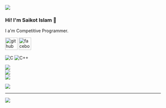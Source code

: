![](https://raw.githubusercontent.com/halfrost/halfrost/master/icons/header_.png)
### Hi! I'm Saikot Islam 👋 
I a'm Competitive Programmer.


[<img src='https://cdn.jsdelivr.net/npm/simple-icons@3.0.1/icons/github.svg' alt='github' height='40'>](https://github.com/https://github.com/saikotislam)  [<img src='https://cdn.jsdelivr.net/npm/simple-icons@3.0.1/icons/facebook.svg' alt='facebook' height='40'>](https://www.facebook.com/https://www.facebook.com/saikotislam.shuvo.3)  






![C](https://img.shields.io/badge/c-%2300599C.svg?style=for-the-badge&logo=c&logoColor=white) ![C++](https://img.shields.io/badge/c++-%2300599C.svg?style=for-the-badge&logo=c%2B%2B&logoColor=white)

![](https://github-readme-stats.vercel.app/api?username=saikotislam&theme=bear&hide_border=false&include_all_commits=true&count_private=true)<br/>
![](https://github-readme-streak-stats.herokuapp.com/?user=saikotislam&theme=bear&hide_border=false)<br/>
![](https://github-readme-stats.vercel.app/api/top-langs/?username=saikotislam&theme=bear&hide_border=false&include_all_commits=true&count_private=true&layout=compact)


![](https://github-profile-trophy.vercel.app/?username=saikotislam&theme=radical&no-frame=true&no-bg=false&margin-w=4)

---
[![](https://visitcount.itsvg.in/api?id=saikotislam&icon=0&color=0)](https://visitcount.itsvg.in)

<!-- Proudly created with GPRM ( https://gprm.itsvg.in ) -->
